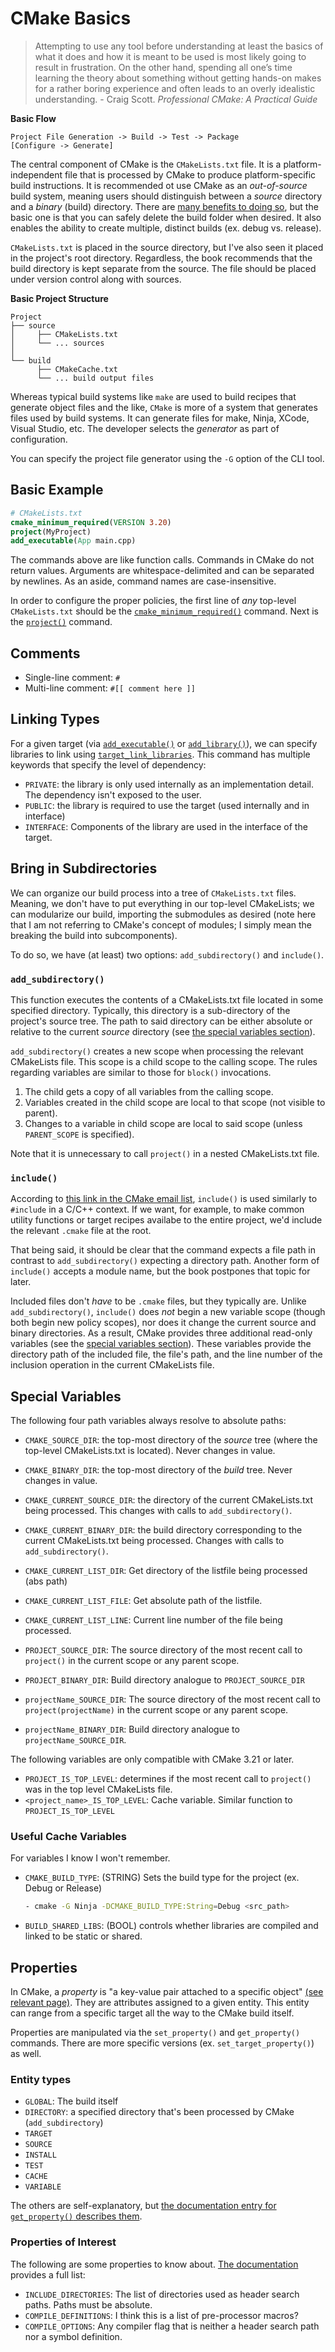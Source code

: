 # CMake Basics

> Attempting to use any tool before understanding at least the basics of what it does and how it is
meant to be used is most likely going to result in frustration. On the other hand, spending all
    one’s time learning the theory about something without getting hands-on makes for a rather
    boring experience and often leads to an overly idealistic understanding. \- Craig Scott.
    *Professional CMake: A Practical Guide*

**Basic Flow**

    Project File Generation -> Build -> Test -> Package
    [Configure -> Generate]                

The central component of CMake is the `CMakeLists.txt` file. It is a platform-independent file that
is processed by CMake to produce platform-specific build instructions. It is recommended ot use
CMake as an *out-of-source* build system, meaning users should distinguish between a *source*
directory and a *binary* (build) directory. There are [many benefits to doing
so](https://johnfarrier.com/in-source-vs-out-of-source-builds/), but the basic one is that you can
safely delete the build folder when desired. It also enables the ability to create multiple,
distinct builds (ex. debug vs. release). 

`CMakeLists.txt` is placed in the source directory, but I've also seen it placed in the project's
root directory. Regardless, the book recommends that the build directory is kept separate from the
source. The file should be placed under version control along with sources.


**Basic Project Structure**

```
Project
├── source
│     ├── CMakeLists.txt
│     └── ... sources
│
└── build
      ├── CMakeCache.txt
      └── ... build output files
```

Whereas typical build systems like `make` are used to build recipes that generate object files and
the like, `CMake` is more of a system that generates files used by build systems. It can generate
files for make, Ninja, XCode, Visual Studio, etc. The developer selects the *generator* as part of
configuration.

You can specify the project file generator using the `-G` option of the CLI tool.


## Basic Example

```cmake
# CMakeLists.txt
cmake_minimum_required(VERSION 3.20)
project(MyProject)
add_executable(App main.cpp)
```

The commands above are like function calls. Commands in CMake do not return values. Arguments are
whitespace-delimited and can be separated by newlines. As an aside, command names are
case-insensitive.

In order to configure the proper policies, the first line of *any* top-level `CMakeLists.txt` should
be the
[`cmake_minimum_required()`](https://cmake.org/cmake/help/latest/command/cmake_minimum_required.html#cmake-minimum-required)
command. Next is the [`project()`](https://cmake.org/cmake/help/latest/command/project.html#project)
command.

## Comments

- Single-line comment: `#`
- Multi-line comment: `#[[ comment here ]]`

## Linking Types

For a given target (via
[`add_executable()`](https://cmake.org/cmake/help/latest/command/add_executable.html) or
[`add_library()`](https://cmake.org/cmake/help/latest/command/add_library.html)), we can specify
libraries to link using
[`target_link_libraries`](https://cmake.org/cmake/help/latest/command/target_link_libraries.html).
This command has multiple keywords that specify the level of dependency:

- `PRIVATE`: the library is only used internally as an implementation detail. The dependency isn't
  exposed to the user.
- `PUBLIC`: the library is required to use the target (used internally and in interface)
- `INTERFACE`: Components of the library are used in the interface of the target.

## Bring in Subdirectories

We can organize our build process into a tree of `CMakeLists.txt` files. Meaning, we don't have to
put everything in our top-level CMakeLists; we can modularize our build, importing the submodules as
desired (note here that I am not referring to CMake's concept of modules; I simply mean the breaking
the build into subcomponents).

To do so, we have (at least) two options: `add_subdirectory()` and `include()`. 

### `add_subdirectory()`

This function executes the contents of a CMakeLists.txt file located in some specified directory.
Typically, this directory is a sub-directory of the project's source tree. The path to said
directory can be either absolute or relative to the current *source* directory (see [the special
variables section](#special-variables)). 

`add_subdirectory()` creates a new scope when processing the relevant CMakeLists file. This scope is
a child scope to the calling scope. The rules regarding variables are similar to those for `block()`
invocations. 

1. The child gets a copy of all variables from the calling scope.
2. Variables created in the child scope are local to that scope (not visible to parent).
3. Changes to a variable in child scope are local to said scope (unless `PARENT_SCOPE` is
   specified).

Note that it is unnecessary to call `project()` in a nested CMakeLists.txt file. 

### `include()`

According to [this link in the CMake email
list](https://cmake.org/pipermail/cmake/2007-November/017897.html), `include()` is used similarly to
`#include` in a C/C++ context. If we want, for example, to make common utility functions or target
recipes availabe to the entire project, we'd include the relevant `.cmake` file at the root.

That being said, it should be clear that the command expects a file path in contrast to
`add_subdirectory()` expecting a directory path. Another form of `include()` accepts a module name,
but the book postpones that topic for later.

Included files don't *have* to be `.cmake` files, but they typically are. Unlike
`add_subdirectory()`, `include()` does *not* begin a new variable scope (though both begin new
policy scopes), nor does it change the current source and binary directories. As a result, CMake
provides three additional read-only variables (see the [special variables
section](#special-variables)). These variables provide the directory path of the included file, the
file's path, and the line number of the inclusion operation in the current CMakeLists file.

## Special Variables

The following four path variables always resolve to absolute paths:

- `CMAKE_SOURCE_DIR`: the top-most directory of the *source* tree (where the top-level
  CMakeLists.txt is located). Never changes in value.
- `CMAKE_BINARY_DIR`: the top-most directory of the *build* tree. Never changes in value.
- `CMAKE_CURRENT_SOURCE_DIR`: the directory of the current CMakeLists.txt being processed. This
  changes with calls to `add_subdirectory()`.
- `CMAKE_CURRENT_BINARY_DIR`: the build directory corresponding to the current CMakeLists.txt being
  processed. Changes with calls to `add_subdirectory()`.

- `CMAKE_CURRENT_LIST_DIR`: Get directory of the listfile being processed (abs path)
- `CMAKE_CURRENT_LIST_FILE`: Get absolute path of the listfile.
- `CMAKE_CURRENT_LIST_LINE`: Current line number of the file being processed.

- `PROJECT_SOURCE_DIR`: The source directory of the most recent call to `project()` in the current
  scope or any parent scope.
- `PROJECT_BINARY_DIR`: Build directory analogue to `PROJECT_SOURCE_DIR`
- `projectName_SOURCE_DIR`: The source directory of the most recent call to `project(projectName)`
  in the current scope or any parent scope.
- `projectName_BINARY_DIR`: Build directory analogue to `projectName_SOURCE_DIR`.


The following variables are only compatible with CMake 3.21 or later.
- `PROJECT_IS_TOP_LEVEL`: determines if the most recent call to `project()` was in the top level
  CMakeLists file.
- `<project_name>_IS_TOP_LEVEL`: Cache variable. Similar function to `PROJECT_IS_TOP_LEVEL`


### Useful Cache Variables 

For variables I know I won't remember.

- `CMAKE_BUILD_TYPE`: (STRING) Sets the build type for the project (ex. Debug or Release)
  
    ```bash
    - cmake -G Ninja -DCMAKE_BUILD_TYPE:String=Debug <src_path>
    ```

- `BUILD_SHARED_LIBS`: (BOOL) controls whether libraries are compiled and linked to be static or
  shared.

## Properties

In CMake, a *property* is "a key-value pair attached to a specific object" [(see relevant
page)](https://cmake.org/cmake/help/book/mastering-cmake/chapter/Key%20Concepts.html). They are
attributes assigned to a given entity. This entity can range from a specific target all the way to
the CMake build itself.

Properties are manipulated via the `set_property()` and `get_property()` commands. There are more
specific versions (ex. `set_target_property()`) as well.

### Entity types

- `GLOBAL`: The build itself
- `DIRECTORY`: a specified directory that's been processed by CMake (`add_subdirectory`)
- `TARGET`
- `SOURCE`
- `INSTALL`
- `TEST`
- `CACHE`
- `VARIABLE`

The others are self-explanatory, but [the documentation entry for `get_property()` describes
them](https://cmake.org/cmake/help/latest/command/get_property.html#command:get_property).

### Properties of Interest

The following are some properties to know about. [The
documentation](https://cmake.org/cmake/help/latest/manual/cmake-properties.7.html#properties-on-directories)
provides a full list:

- `INCLUDE_DIRECTORIES`: The list of directories used as header search paths. Paths must be
  absolute.
- `COMPILE_DEFINITIONS`: I think this is a list of pre-processor macros?
- `COMPILE_OPTIONS`: Any compiler flag that is neither a header search path nor a symbol definition.
